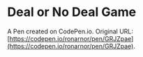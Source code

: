 # Deal or No Deal Game

A Pen created on CodePen.io. Original URL: [https://codepen.io/ronarnor/pen/GRJZpae](https://codepen.io/ronarnor/pen/GRJZpae).


